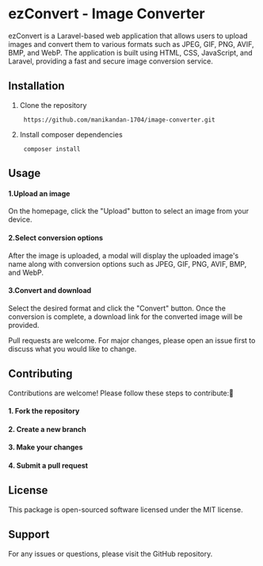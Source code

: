 # ezConvert - Image Converter

ezConvert is a Laravel-based web application that allows users to upload images and convert them to various formats such as JPEG, GIF, PNG, AVIF, BMP, and WebP. The application is built using HTML, CSS, JavaScript, and Laravel, providing a fast and secure image conversion service.

## Installation

1. Clone the repository

        https://github.com/manikandan-1704/image-converter.git


2. Install composer dependencies

        composer install


## Usage

#### 1.Upload an image

On the homepage, click the "Upload" button to select an image from your device.

#### 2.Select conversion options

After the image is uploaded, a modal will display the uploaded image's name along with conversion options such as JPEG, GIF, PNG, AVIF, BMP, and WebP.

#### 3.Convert and download

Select the desired format and click the "Convert" button. Once the conversion is complete, a download link for the converted image will be provided.

Pull requests are welcome. For major changes, please open an issue first to discuss what you would like to change.

## Contributing
Contributions are welcome! Please follow these steps to contribute:🙌

#### 1. Fork the repository
#### 2. Create a new branch
#### 3. Make your changes
#### 4. Submit a pull request


## License

This package is open-sourced software licensed under the MIT license.

## Support

For any issues or questions, please visit the GitHub repository.
